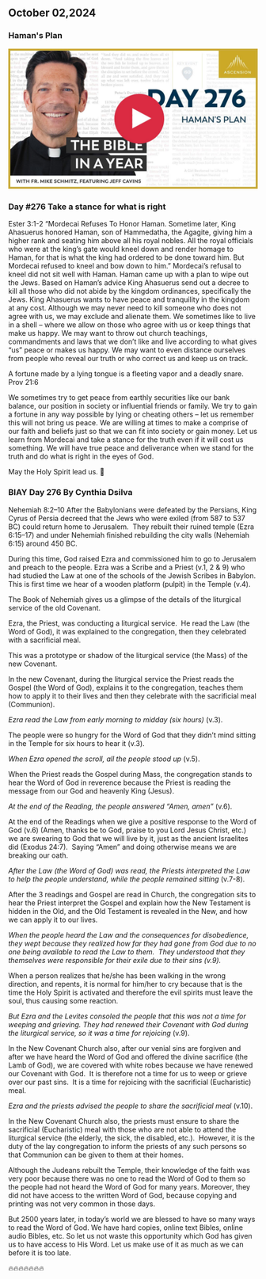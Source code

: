 ## October 02,2024

### Haman's Plan

[![Haman's Plan](https://raw.githubusercontent.com/linusjf/BIAY/main/October/jpgs/Day276.jpg)](https://youtu.be/94bkfSB7XCM "Haman's Plan")

### Day #276 Take a stance for what is right

Ester 3:1-2 “Mordecai Refuses To Honor Haman. Sometime later, King Ahasuerus honored Haman, son of Hammedatha, the Agagite, giving him a higher rank and seating him above all his royal nobles. All the royal officials who were at the king’s gate would kneel down and render homage to Haman, for that is what the king had ordered to be done toward him. But Mordecai refused to kneel and bow down to him.”
Mordecai’s refusal to kneel did not sit well with Haman. Haman came up with a plan to wipe out the Jews. Based on Haman’s advice King Ahasuerus send out a decree to kill all those who did not abide by the kingdom ordinances, specifically the Jews. King Ahasuerus wants to have peace and tranquility in the kingdom at any cost.
Although we may never need to kill someone who does not agree with us, we may exclude and alienate them. We sometimes like to live in a shell – where we allow on those who agree with us or keep things that make us happy. We may want to throw out church teachings, commandments and laws that we don’t like and live according to what gives “us” peace or makes us happy. We may want to even distance ourselves from people who reveal our truth or who correct us and keep us on track.

A fortune made by a lying tongue is a fleeting vapor and a deadly snare. Prov 21:6

We sometimes try to get peace from earthly securities like our bank balance, our position in society or influential friends or family. We try to gain a fortune in any way possible by lying or cheating others – let us remember this will not bring us peace.
We are willing at times to make a comprise of our faith and beliefs just so that we can fit into society or gain money. Let us learn from Mordecai and take a stance for the truth even if it will cost us something. We will have true peace and deliverance when we stand for the truth and do what is right in the eyes of God.

May the Holy Spirit lead us. 🙏

### BIAY Day 276 By Cynthia Dsilva

Nehemiah 8:2–10
After the Babylonians were defeated by the Persians, King Cyrus of Persia decreed that the Jews who were exiled (from 587 to 537 BC) could return home to Jerusalem.  They rebuilt their ruined temple (Ezra 6:15–17) and under Nehemiah finished rebuilding the city walls (Nehemiah 6:15) around 450 BC.

During this time, God raised Ezra and commissioned him to go to Jerusalem and preach to the people. Ezra was a Scribe and a Priest (v.1, 2 & 9) who had studied the Law at one of the schools of the Jewish Scribes in Babylon.  This is first time we hear of a wooden platform (pulpit) in the Temple (v.4).

The Book of Nehemiah gives us a glimpse of the details of the liturgical service of the old Covenant.

Ezra, the Priest, was conducting a liturgical service.  He read the Law (the Word of God), it was explained to the congregation, then they celebrated with a sacrificial meal.

This was a prototype or shadow of the liturgical service (the Mass) of the new Covenant.

In the new Covenant, during the liturgical service the Priest reads the Gospel (the Word of God), explains it to the congregation, teaches them how to apply it to their lives and then they celebrate with the sacrificial meal (Communion).

*Ezra read the Law from early morning to midday (six hours)* (v.3).

The people were so hungry for the Word of God that they didn’t mind sitting in the Temple for six hours to hear it (v.3).

*When Ezra opened the scroll, all the people stood up* (v.5).

When the Priest reads the Gospel during Mass, the congregation stands to hear the Word of God in reverence because the Priest is reading the message from our God and heavenly King (Jesus).

*At the end of the Reading, the people answered “Amen, amen”* (v.6).

At the end of the Readings when we give a positive response to the Word of God (v.6) (Amen, thanks be to God, praise to you Lord Jesus Christ, etc.) we are swearing to God that we will live by it, just as the ancient Israelites did (Exodus 24:7).  Saying “Amen” and doing otherwise means we are breaking our oath.

*After the Law (the Word of God) was read, the Priests interpreted the Law to help the people understand, while the people remained sitting* (v.7-8).

After the 3 readings and Gospel are read in Church, the congregation sits to hear the Priest interpret the Gospel and explain how the New Testament is hidden in the Old, and the Old Testament is revealed in the New, and how we can apply it to our lives.

*When the people heard the Law and the consequences for disobedience, they wept because they realized how far they had gone from God due to no one being available to read the Law to them.  They understood that they themselves were responsible for their exile due to their sins (v.9).*

When a person realizes that he/she has been walking in the wrong direction, and repents, it is normal for him/her to cry because that is the time the Holy Spirit is activated and therefore the evil spirits must leave the soul, thus causing some reaction.

*But Ezra and the Levites consoled the people that this was not a time for weeping and grieving. They had renewed their Covenant with God during the liturgical service, so it was a time for rejoicing* (v.9).

In the New Covenant Church also, after our venial sins are forgiven and after we have heard the Word of God and offered the divine sacrifice (the Lamb of God), we are covered with white robes because we have renewed our Covenant with God.  It is therefore not a time for us to weep or grieve over our past sins.  It is a time for rejoicing with the sacrificial (Eucharistic) meal.

*Ezra and the priests advised the people to share the sacrificial meal* (v.10).

In the New Covenant Church also, the priests must ensure to share the sacrificial (Eucharistic) meal with those who are not able to attend the liturgical service (the elderly, the sick, the disabled, etc.).  However, it is the duty of the lay congregation to inform the priests of any such persons so that Communion can be given to them at their homes.

Although the Judeans rebuilt the Temple, their knowledge of the faith was very poor because there was no one to read the Word of God to them so the people had not heard the Word of God for many years. Moreover, they did not have access to the written Word of God, because copying and printing was not very common in those days.

But 2500 years later, in today’s world we are blessed to have so many ways to read the Word of God. We have hard copies, online text Bibles, online audio Bibles, etc. So let us not waste this opportunity which God has given us to have access to His Word. Let us make use of it as much as we can before it is too late.

🔥🔥🔥🔥🔥🔥🔥
